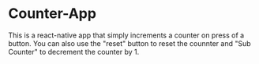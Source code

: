 # Counter-App
This is a react-native app that simply increments a counter on press of a button. You can also use the "reset" button to reset the counnter and "Sub Counter" to decrement the counter by 1.
